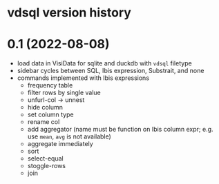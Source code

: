# vdsql version history

# 0.1 (2022-08-08)

- load data in VisiData for sqlite and duckdb with `vdsql` filetype
- sidebar cycles between SQL, Ibis expression, Substrait, and none
- commands implemented with Ibis expressions
    - frequency table
    - filter rows by single value
    - unfurl-col -> unnest
    - hide column
    - set column type
    - rename col
    - add aggregator (name must be function on Ibis column expr; e.g. use `mean`, `avg` is not available)
    - aggregate immediately
    - sort
    - select-equal
    - stoggle-rows
    - join


